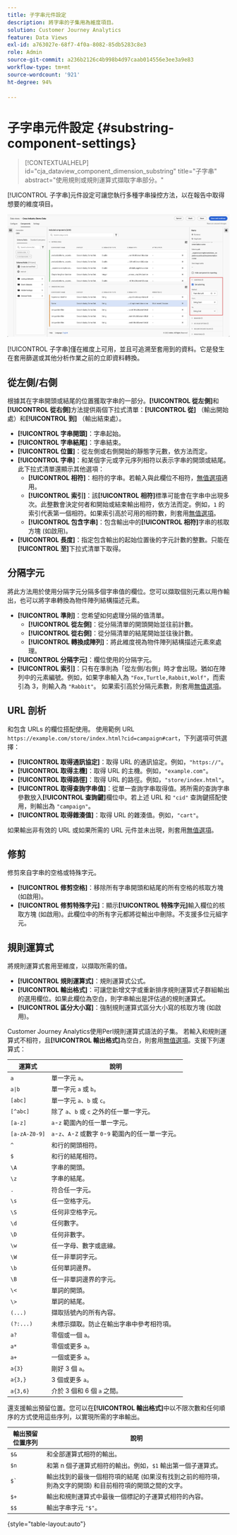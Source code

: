 ```yaml
---
title: 子字串元件設定
description: 將字串的子集用為維度項目。
solution: Customer Journey Analytics
feature: Data Views
exl-id: a763027e-68f7-4f0a-8082-85db5283c8e3
role: Admin
source-git-commit: a236b2126c4b998b4d97caab014556e3ee3a9e83
workflow-type: tm+mt
source-wordcount: '921'
ht-degree: 94%

---
```


# 子字串元件設定 {#substring-component-settings}

<!-- markdownlint-disable MD034 -->

>[!CONTEXTUALHELP]
>id="cja_dataview_component_dimension_substring"
>title="子字串"
>abstract="使用規則或規則運算式擷取字串部分。"

<!-- markdownlint-enable MD034 -->


[!UICONTROL 子字串]元件設定可讓您執行多種字串操控方法，以在報告中取得想要的維度項目。

![子字串設定](../assets/substring-settings.png)

[!UICONTROL 子字串]僅在維度上可用，並且可追溯至套用到的資料。它是發生在套用篩選或其他分析作業之前的立即資料轉換。

## 從左側/右側

根據其在字串開頭或結尾的位置獲取字串的一部分。**[!UICONTROL 從左側]**&#x200B;和&#x200B;**[!UICONTROL 從右側]**&#x200B;方法提供兩個下拉式清單：**[!UICONTROL 從]** （輸出開始處）和&#x200B;**[!UICONTROL 到]** （輸出結束處）。

* **[!UICONTROL 字串開頭]**：字串起始。
* **[!UICONTROL 字串結尾]**：字串結束。
* **[!UICONTROL 位置]**：從左側或右側開始的靜態字元數，依方法而定。
* **[!UICONTROL 字串]**：和某個字元或字元序列相符以表示字串的開頭或結尾。此下拉式清單還顯示其他選項：
   * **[!UICONTROL 相符]**：相符的字串。若輸入與此欄位不相符，[無值選項](no-value-options.md)適用。
   * **[!UICONTROL 索引]**：該&#x200B;**[!UICONTROL 相符]**&#x200B;標準可能會在字串中出現多次。此整數會決定何者和開始或結束輸出相符，依方法而定。例如，`1` 的索引代表第一個相符。如果索引高於可用的相符數，則套用[無值選項](no-value-options.md)。
   * **[!UICONTROL 包含字串]**：包含輸出中的&#x200B;**[!UICONTROL 相符]**&#x200B;字串的核取方塊 (如啟用)。
* **[!UICONTROL 長度]**：指定包含輸出的起始位置後的字元計數的整數。只能在&#x200B;**[!UICONTROL 至]**&#x200B;下拉式清單下取得。

## 分隔字元

將此方法用於使用分隔字元分隔多個字串值的欄位。您可以擷取個別元素以用作輸出，也可以將字串轉換為物件陣列結構描述元素。

* **[!UICONTROL 準則]**：您希望如何處理分隔的值清單。
   * **[!UICONTROL 從左側]**：從分隔清單的開頭開始並往前計數。
   * **[!UICONTROL 從右側]**：從分隔清單的結尾開始並往後計數。
   * **[!UICONTROL 轉換成陣列]**：將此維度視為物件陣列結構描述元素來處理。
* **[!UICONTROL 分隔字元]**：欄位使用的分隔字元。
* **[!UICONTROL 索引]**：只有在準則為「從左側/右側」時才會出現。猶如在陣列中的元素編號。例如，如果字串輸入為 `"Fox,Turtle,Rabbit,Wolf"`，而索引為 3，則輸入為 `"Rabbit"`。 如果索引高於分隔元素數，則套用[無值選項](no-value-options.md)。

## URL 剖析

和包含 URLs 的欄位搭配使用。 使用範例 URL `https://example.com/store/index.html?cid=campaign#cart`，下列選項可供選擇：

* **[!UICONTROL 取得通訊協定]**：取得 URL 的通訊協定。例如，`"https://"`。
* **[!UICONTROL 取得主機]**：取得 URL 的主機。例如，`"example.com"`。
* **[!UICONTROL 取得路徑]**：取得 URL 的路徑。例如，`"store/index.html"`。
* **[!UICONTROL 取得查詢字串值]**：從單一查詢字串取得值。將所需的查詢字串參數放入&#x200B;**[!UICONTROL 查詢鍵]**&#x200B;欄位中。若上述 URL 和 `"cid"` 查詢鍵搭配使用，則輸出為 `"campaign"`。
* **[!UICONTROL 取得雜湊值]**：取得 URL 的雜湊值。例如，`"cart"`。

如果輸出非有效的 URL 或如果所需的 URL 元件並未出現，則套用[無值選項](no-value-options.md)。

## 修剪

修剪來自字串的空格或特殊字元。

* **[!UICONTROL 修剪空格]**：移除所有字串開頭和結尾的所有空格的核取方塊 (如啟用)。
* **[!UICONTROL 修剪特殊字元]**：顯示&#x200B;**[!UICONTROL 特殊字元]**&#x200B;輸入欄位的核取方塊 (如啟用)。此欄位中的所有字元都將從輸出中刪除。不支援多位元組字元。

## 規則運算式

將規則運算式套用至維度，以擷取所需的值。

* **[!UICONTROL 規則運算式]**：規則運算式公式。
* **[!UICONTROL 輸出格式]**：可讓您新增文字或重新排序規則運算式子群組輸出的選用欄位。如果此欄位為空白，則字串輸出是評估過的規則運算式。
* **[!UICONTROL 區分大小寫]**：強制規則運算式區分大小寫的核取方塊 (如啟用)。

Customer Journey Analytics使用Perl規則運算式語法的子集。 若輸入和規則運算式不相符，且&#x200B;**[!UICONTROL 輸出格式]**&#x200B;為空白，則套用[無值選項](no-value-options.md)。支援下列運算式：

| 運算式 | 說明 |
| --- | --- |
| `a` | 單一字元 `a`。 |
| `a\|b` | 單一字元 `a` 或 `b`。 |
| `[abc]` | 單一字元 `a`、`b` 或 `c`。 |
| `[^abc]` | 除了 `a`、`b` 或 `c` 之外的任一單一字元。 |
| `[a-z]` | `a`-`z` 範圍內的任一單一字元。 |
| `[a-zA-Z0-9]` | `a`-`z`、`A`-`Z` 或數字 `0`-`9` 範圍內的任一單一字元。 |
| `^` | 和行的開頭相符。 |
| `$` | 和行的結尾相符。 |
| `\A` | 字串的開頭。 |
| `\z` | 字串的結尾。 |
| `.` | 符合任一字元。  |
| `\s` | 任一空格字元。 |
| `\S` | 任何非空格字元。 |
| `\d` | 任何數字。 |
| `\D` | 任何非數字。 |
| `\w` | 任一字母、數字或底線。 |
| `\W` | 任一非單詞字元。 |
| `\b` | 任何單詞邊界。 |
| `\B` | 任一非單詞邊界的字元。 |
| `\<` | 單詞的開頭。 |
| `\>` | 單詞的結尾。 |
| `(...)` | 擷取括號內的所有內容。 |
| `(?:...)` | 未標示擷取。防止在輸出字串中參考相符項。 |
| `a?` | 零個或一個 `a`。 |
| `a*` | 零個或更多 `a`。 |
| `a+` | 一個或更多 `a`。 |
| `a{3}` | 剛好 3 個 `a`。 |
| `a{3,}` | 3 個或更多 `a`。 |
| `a{3,6}` | 介於 3 個和 6 個 `a` 之間。 |

還支援輸出預留位置。您可以在&#x200B;**[!UICONTROL 輸出格式]**&#x200B;中以不限次數和任何順序的方式使用這些序列，以實現所需的字串輸出。

| 輸出預留位置序列 | 說明 |
| --- | --- |
| `$&` | 和全部運算式相符的輸出。 |
| `$n` | 和第 n 個子運算式相符的輸出。例如，`$1` 輸出第一個子運算式。 |
| ``$` `` | 輸出找到的最後一個相符項的結尾 (如果沒有找到之前的相符項，則為文字的開頭) 和目前相符項的開頭之間的文字。 |
| `$+` | 輸出和規則運算式中最後一個標記的子運算式相符的內容。 |
| `$$` | 輸出字串字元 `"$"`。 |

{style="table-layout:auto"}
